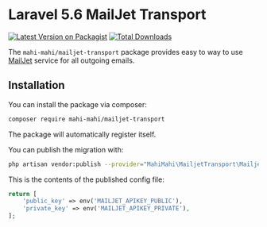# Laravel 5.6 MailJet Transport

[![Latest Version on Packagist](https://img.shields.io/packagist/v/mahi-mahi/mailjet-transport.svg?style=flat-square)](https://packagist.org/packages/mahi-mahi/mailjet-transport)
[![Total Downloads](https://img.shields.io/packagist/dt/mahi-mahi/mailjet-transport.svg?style=flat-square)](https://packagist.org/packages/mahi-mahi/mailjet-transport)

The `mahi-mahi/mailjet-transport` package provides easy to way to use [MailJet](https://www.mailjet.com/) service for all outgoing emails.

## Installation

You can install the package via composer:

``` bash
composer require mahi-mahi/mailjet-transport
```

The package will automatically register itself.

You can publish the migration with:
```bash
php artisan vendor:publish --provider="MahiMahi\MailjetTransport\MailjetTransportServiceProvider" --tag="config"
```

This is the contents of the published config file:

```php
return [
    'public_key' => env('MAILJET_APIKEY_PUBLIC'),
    'private_key' => env('MAILJET_APIKEY_PRIVATE'),
];
```
